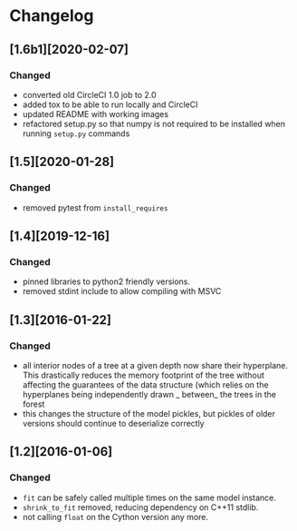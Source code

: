 # Changelog

## [1.6b1][2020-02-07]

### Changed

- converted old CircleCI 1.0 job to 2.0
- added tox to be able to run locally and CircleCI
- updated README with working images
- refactored setup.py so that numpy is not required to be installed when running `setup.py` commands

## [1.5][2020-01-28]

### Changed

- removed pytest from `install_requires`

## [1.4][2019-12-16]

### Changed

- pinned libraries to python2 friendly versions.
- removed stdint include to allow compiling with MSVC

## [1.3][2016-01-22]

### Changed

- all interior nodes of a tree at a given depth now share their hyperplane. This drastically reduces the memory footprint
  of the tree without affecting the guarantees of the data structure (which relies on the hyperplanes being independently drawn
  _ between_ the trees in the forest
- this changes the structure of the model pickles, but pickles of older versions should continue to deserialize correctly

## [1.2][2016-01-06]

### Changed

- `fit` can be safely called multiple times on the same model instance.
- `shrink_to_fit` removed, reducing dependency on C++11 stdlib.
- not calling `float` on the Cython version any more.
